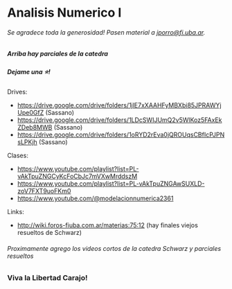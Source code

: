 # Analisis Numerico I
###### Se agradece toda la generosidad! Pasen material a jporro@fi.uba.ar.
##### Arriba hay parciales de la catedra
##### Dejame una ⭐!

Drives:
* https://drive.google.com/drive/folders/1jlE7xXAAHFyMBXbi85JPRAWYjUpe0GfZ (Sassano)
* https://drive.google.com/drive/folders/1LDcSWIJUmQ2v5WlKoz5FAxEkZDeb8MWB (Sassano)
* https://drive.google.com/drive/folders/1oRYD2rEva0jQROUqsCBfIcPJPNsLPKjh (Sassano)

Clases: 
* https://www.youtube.com/playlist?list=PL-vAkTpuZNGCyKcFoCbJc7mVXwMrddszM
* https://www.youtube.com/playlist?list=PL-vAkTpuZNGAwSUXLD-zoV7FXT9uoFKm0
* https://www.youtube.com/@modelacionnumerica2361

Links: 
* http://wiki.foros-fiuba.com.ar/materias:75:12 (hay finales viejos resueltos de Schwarz)

###### Proximamente agrego los videos cortos de la catedra Schwarz y parciales resueltos

### Viva la Libertad Carajo!
